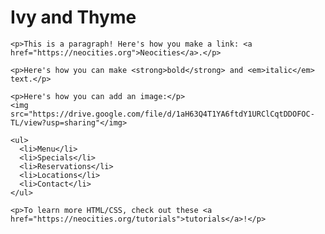 <html>
  <head>
    <meta charset="UTF-8">
    <meta name="viewport" content="width=device-width, initial-scale=1.0">
    <title>The web site of melissal24</title>
    <!-- The style.css file allows you to change the look of your web pages.
         If you include the next line in all your web pages, they will all share the same look.
         This makes it easier to make new pages for your site. -->
    <link href="/style.css" rel="stylesheet" type="text/css" media="all">
  </head>  
  <body> 
    <h1>Ivy and Thyme</h1>

    <p>This is a paragraph! Here's how you make a link: <a href="https://neocities.org">Neocities</a>.</p>

    <p>Here's how you can make <strong>bold</strong> and <em>italic</em> text.</p>

    <p>Here's how you can add an image:</p>
    <img src="https://drive.google.com/file/d/1aH63Q4T1YA6ftdY1URClCqtDDOFOC-TL/view?usp=sharing"</img>

    <ul>
      <li>Menu</li>
      <li>Specials</li>
      <li>Reservations</li>
      <li>Locations</li>
      <li>Contact</li>
    </ul>

    <p>To learn more HTML/CSS, check out these <a href="https://neocities.org/tutorials">tutorials</a>!</p>
  </body>
</html>

